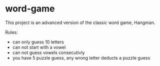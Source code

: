 # word-game

This project is an advanced version of the classic word game, Hangman.

Rules:
* can only guess 10 letters
* can not start with a vowel
* can not guess vowels consecutivly 
* you have 5 puzzle guess, any wrong letter deducts a puzzle guess
